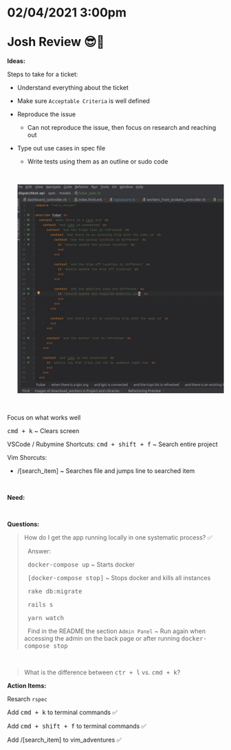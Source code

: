 # **02/04/2021 3:00pm <br> <br> Josh Review 😎🥇**

**Ideas:**

Steps to take for a ticket:
  * Understand everything about the ticket
  * Make sure `Acceptable Criteria` is well defined
  * Reproduce the issue
    * Can not reproduce the issue, then focus on research and reaching out
  * Type out use cases in spec file
    * Write tests using them as an outline or sudo code

    &nbsp;
  
    ![alt txt](./assets/rspec_example.png)

&nbsp;

Focus on what works well

<kbd>cmd + k</kbd> ~ Clears screen

VSCode / Rubymine Shortcuts:
<kbd>cmd + shift + f</kbd> ~ Search entire project

Vim Shorcuts:
  * /[search_item] ~ Searches file and jumps line to searched item

&nbsp;

**Need:**



&nbsp;

**Questions:**

> How do I get the app running locally in one systematic process? ✅
>
> &nbsp; Answer:
> 
> &nbsp; <kbd>docker-compose up</kbd> ~ Starts docker
>
> &nbsp; <kbd>[docker-compose stop]</kbd> ~ Stops docker and kills all instances
>
> &nbsp; <kbd>rake db:migrate</kbd>
>
> &nbsp; <kbd>rails s</kbd>
>
> &nbsp; <kbd>yarn watch</kbd>
>
> &nbsp; Find in the README the section `Admin Panel` ~ Run again when accessing the admin on the back page or after running <kbd>docker-compose stop</kbd>

&nbsp;

> What is the difference between <kbd>ctr + l</kbd> vs. <kbd>cmd + k</kbd>?

**Action Items:**

Resarch `rspec`

Add <kbd>cmd + k</kbd> to terminal commands ✅

Add <kbd>cmd + shift + f</kbd> to terminal commands ✅

Add /[search_item] to vim_adventures ✅